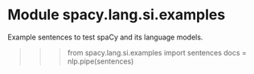 Module spacy.lang.si.examples
=============================
Example sentences to test spaCy and its language models.

>>> from spacy.lang.si.examples import sentences
>>> docs = nlp.pipe(sentences)